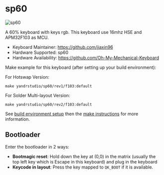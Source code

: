 # sp60

![sp60](https://i.imgur.com/uGx1Tv8h.png)

A 60% keyboard with keys rgb.
This keyboard use 16mhz HSE and APM32F103 as MCU.

- Keyboard Maintainer: https://github.com/jiaxin96
- Hardware Supported: sp60
- Hardware Availability: https://github.com/Oh-My-Mechanical-Keyboard

Make example for this keyboard (after setting up your build environment):

For Hotswap Version:

    make yandrstudio/sp60/rev1/f103:default

For Solder Multi-layout Version:

    make yandrstudio/sp60/rev2/f103:default

See [build environment setup](https://docs.qmk.fm/#/getting_started_build_tools) then the [make instructions](https://docs.qmk.fm/#/getting_started_make_guide) for more information.

## Bootloader

Enter the bootloader in 2 ways:

- **Bootmagic reset**: Hold down the key at (0,0) in the matrix (usually the top left key which is Escape in this keyboard) and plug in the keyboard
- **Keycode in layout**: Press the key mapped to `QK_BOOT` if it is available.
